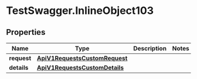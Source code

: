 # TestSwagger.InlineObject103

## Properties

Name | Type | Description | Notes
------------ | ------------- | ------------- | -------------
**request** | [**ApiV1RequestsCustomRequest**](ApiV1RequestsCustomRequest.md) |  | 
**details** | [**ApiV1RequestsCustomDetails**](ApiV1RequestsCustomDetails.md) |  | 


